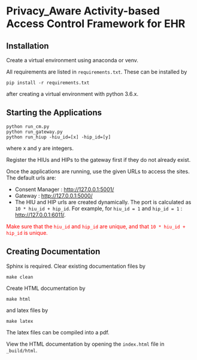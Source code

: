 # Privacy_Aware Activity-based Access Control Framework for EHR

## Installation

Create a virtual environment using anaconda or venv.

All requirements are listed in `requirements.txt`. These can be installed by
```
pip install -r requirements.txt
```
after creating a virtual environment with python 3.6.x.

## Starting the Applications
```python3
python run_cm.py
python run_gateway.py
python run_hiup -hiu_id=[x] -hip_id=[y]
```

where x and y are integers.

Register the HIUs and HIPs to the gateway first if they do not already exist.

Once the applications are running, use the given URLs to access the sites.
The default urls are:
* Consent Manager : http://127.0.0.1:5001/
* Gateway : http://127.0.0.1:5000/
* The HIU and HIP urls are created dynamically. The port is calculated as `10 * hiu_id + hip_id`. For example, for `hiu_id = 1` and `hip_id = 1` : http://127.0.0.1:6011/.

<span style="color:red">Make sure that the `hiu_id` and `hip_id` are unique, and that `10 * hiu_id + hip_id` is unique.</span>

## Creating Documentation

Sphinx is required. Clear existing documentation files by
```
make clean
```

Create HTML documentation by
```
make html
```

and latex files by
```
make latex
```
 The latex files can be compiled into a pdf.

 View the HTML documentation by opening the `index.html` file in `_build/html`.